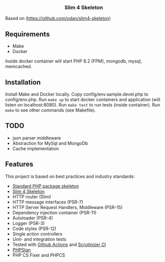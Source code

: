 <h3 align="center">Slim 4 Skeleton</h3>

Based on (https://github.com/odan/slim4-skeleton)

## Requirements

* Make
* Docker

Inside docker container will start PHP 8.2 (FPM), mongodb, mysql, memcached.

## Installation

Install Make and Docker locally.
Copy config/env.sample.devel.php to config/env.php.
Run `make up` to start docker containers and application (will listen on localhost:8080).
Run `make test` to run tests (inside container).
Run `make` to see other commands (see Makefile).

## TODO
- json parser middleware
- Abstraction for MySql and MongoDb
- Cache implementation

## Features

This project is based on best practices and industry standards:

* [Standard PHP package skeleton](https://github.com/php-pds/skeleton)
* [Slim 4 Skeleton](https://github.com/odan/slim4-skeleton)
* HTTP router (Slim)
* HTTP message interfaces (PSR-7)
* HTTP Server Request Handlers, Middleware (PSR-15)
* Dependency injection container (PSR-11)
* Autoloader (PSR-4)
* Logger (PSR-3)
* Code styles (PSR-12)
* Single action controllers
* Unit- and integration tests
* Tested with [Github Actions](https://github.com/odan/slim4-skeleton/actions) and [Scrutinizer CI](https://scrutinizer-ci.com/)
* [PHPStan](https://github.com/phpstan/phpstan)
* PHP CS Fixer and PHPCS
